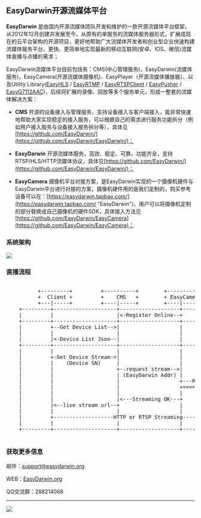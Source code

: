 ## EasyDarwin开源流媒体平台 ##

**EasyDarwin** 是由国内开源流媒体团队开发和维护的一款开源流媒体平台框架，从2012年12月创建并发展至今，从原有的单服务的流媒体服务器形式，扩展成现在的云平台架构的开源项目，更好地帮助广大流媒体开发者和创业型企业快速构建流媒体服务平台，更快、更简单地实现最新的移动互联网(安卓、IOS、微信)流媒体直播与点播的需求；

EasyDarwin流媒体平台目前包括有：CMS(中心管理服务)，EasyDarwin(流媒体服务)，EasyCamera(开源流媒体摄像机)、EasyPlayer（开源流媒体播放器）、以及Utility Library([EasyHLS](https://github.com/EasyDarwin/EasyHLS "EasyHLS") / [EasyRTMP](https://github.com/EasyDarwin/EasyRTMP "EasyRTMP") / [EasyRTSPClient](https://github.com/EasyDarwin/EasyRTSPClient "EasyRTSPClient") / [EasyPusher](https://github.com/EasyDarwin/EasyPusher "EasyPusher") / [EasyG7112AAC](https://github.com/EasyDarwin/EasyG7112AAC "EasyG7112AAC"))，后续将扩展的录像、回放等多个服务单元，形成一整套的流媒体解决方案：

- **CMS** 开源的设备接入与管理服务，支持设备接入与客户端接入，能非常快速地帮助大家实现稳定的接入服务，可以根据自己的需求进行服务功能拆分（例如用户接入服务与设备接入服务拆分等），具体见[https://github.com/EasyDarwin/](https://github.com/EasyDarwin/EasyDarwin/)；

- **EasyDarwin** 开源流媒体服务，高效、稳定、可靠、功能齐全，支持RTSP/HLS/HTTP流媒体协议，具体见[https://github.com/EasyDarwin/](https://github.com/EasyDarwin/EasyDarwin/)；

- **EasyCamera** 摄像机平台对接方案，是EasyDarwin实现的一个摄像机硬件与EasyDarwin平台进行对接的方案，摄像机硬件用的是我们定制的，购买参考设备可以在：[https://easydarwin.taobao.com/](https://easydarwin.taobao.com/ "EasyDarwin")，用户可以将摄像机定制的部分替换成自己摄像机的硬件SDK，具体接入方法见[https://github.com/EasyDarwin/EasyCamera](https://github.com/EasyDarwin/EasyCamera)；


### 系统架构
![](http://www.easydarwin.org/skin/easydarwin/images/architecture20150805.png)

### 直播流程

<pre>

          +---------+         +----------+        +------------+        +------------+
          +  Client +         +    CMS   +        + EasyCamera +        + EasyDarwin +
          +---|-----+         +----|-----+        +----|-------+        +------|-----+
    +---------+--------------------+-------------------+-----------------------+---------+
    |         |                    |<-Register Online--+                       |         |
    +---------+--------------------+-------------------+-----------------------+---------+
    |         +--Get Device List-->|                   |                       |         |
    |         |                    |                   |                       |         |
    |         |<-Device List Json--|                   |                       |         |
    +---------+--------------------+-------------------+-----------------------+---------+
    |         |                    |                   |                       |         |
    |         +-Get Device Stream->|                   |                       |         |
    |         |    (Device SN)     |                   |                       |         |
    |         |                    +--request stream-->|                       |         |
    |         |                    | (EasyDarwin Addr) |                       |         |
    |         |                    |                   +---RTSP Stream Push--->|         |
    |         |                    |                   +====RTP Streaming=====>|         |
    |         |                    |                   |                       |         |
    |         |                    |<---Streaming OK---+                       |         |
    |         |<--live stream url--+                   |                       |         |
    |         |                    |                   |                       |         |
    |         +-------------------HTTP or RTSP Streaming---------------------->|         |
    |         |                    |                   |                       |         |
    +---------+--------------------+-------------------+-----------------------+---------+

</pre>


### 获取更多信息 ###

邮件：[support@easydarwin.org](mailto:support@easydarwin.org) 

WEB：[EasyDarwin.org](http://www.easydarwin.org)

QQ交流群：288214068

---
![](http://www.easydarwin.org/skin/easydarwin/images/wx_qrcode.jpg)
